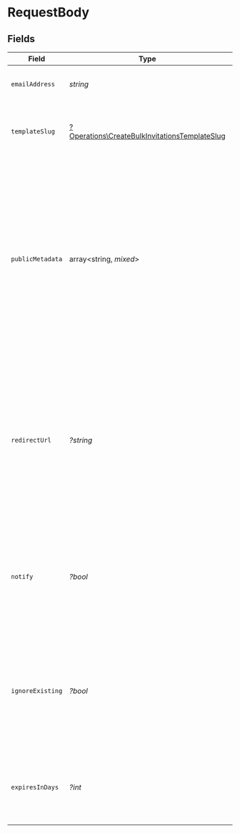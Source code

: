 # RequestBody


## Fields

| Field                                                                                                                                                                                                                                        | Type                                                                                                                                                                                                                                         | Required                                                                                                                                                                                                                                     | Description                                                                                                                                                                                                                                  |
| -------------------------------------------------------------------------------------------------------------------------------------------------------------------------------------------------------------------------------------------- | -------------------------------------------------------------------------------------------------------------------------------------------------------------------------------------------------------------------------------------------- | -------------------------------------------------------------------------------------------------------------------------------------------------------------------------------------------------------------------------------------------- | -------------------------------------------------------------------------------------------------------------------------------------------------------------------------------------------------------------------------------------------- |
| `emailAddress`                                                                                                                                                                                                                               | *string*                                                                                                                                                                                                                                     | :heavy_check_mark:                                                                                                                                                                                                                           | The email address the invitation will be sent to                                                                                                                                                                                             |
| `templateSlug`                                                                                                                                                                                                                               | [?Operations\CreateBulkInvitationsTemplateSlug](../../Models/Operations/CreateBulkInvitationsTemplateSlug.md)                                                                                                                                | :heavy_minus_sign:                                                                                                                                                                                                                           | The slug of the email template to use for the invitation email.                                                                                                                                                                              |
| `publicMetadata`                                                                                                                                                                                                                             | array<string, *mixed*>                                                                                                                                                                                                                       | :heavy_minus_sign:                                                                                                                                                                                                                           | Metadata that will be attached to the newly created invitation.<br/>The value of this property should be a well-formed JSON object.<br/>Once the user accepts the invitation and signs up, these metadata will end up in the user's public metadata. |
| `redirectUrl`                                                                                                                                                                                                                                | *?string*                                                                                                                                                                                                                                    | :heavy_minus_sign:                                                                                                                                                                                                                           | The URL where the user is redirected upon visiting the invitation link, where they can accept the invitation. Required if you have implemented a [custom flow for handling application invitations](/docs/custom-flows/invitations).         |
| `notify`                                                                                                                                                                                                                                     | *?bool*                                                                                                                                                                                                                                      | :heavy_minus_sign:                                                                                                                                                                                                                           | Optional flag which denotes whether an email invitation should be sent to the given email address.<br/>Defaults to true.                                                                                                                     |
| `ignoreExisting`                                                                                                                                                                                                                             | *?bool*                                                                                                                                                                                                                                      | :heavy_minus_sign:                                                                                                                                                                                                                           | Whether an invitation should be created if there is already an existing invitation for this email<br/>address, or it's claimed by another user.                                                                                              |
| `expiresInDays`                                                                                                                                                                                                                              | *?int*                                                                                                                                                                                                                                       | :heavy_minus_sign:                                                                                                                                                                                                                           | The number of days the invitation will be valid for. By default, the invitation expires after 30 days.                                                                                                                                       |